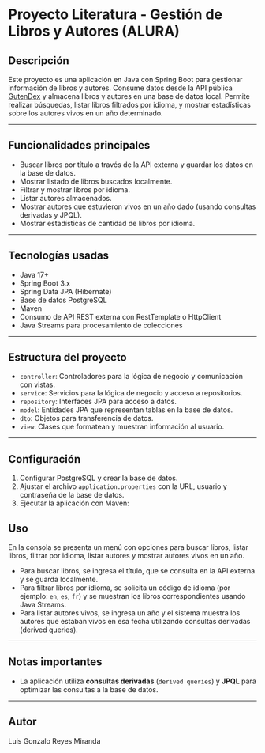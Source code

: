 # Proyecto Literatura - Gestión de Libros y Autores (ALURA)

## Descripción

Este proyecto es una aplicación en Java con Spring Boot para gestionar información de libros y autores. Consume datos desde la API pública [GutenDex](https://gutendex.com/) y almacena libros y autores en una base de datos local. Permite realizar búsquedas, listar libros filtrados por idioma, y mostrar estadísticas sobre los autores vivos en un año determinado.

---

## Funcionalidades principales

- Buscar libros por título a través de la API externa y guardar los datos en la base de datos.
- Mostrar listado de libros buscados localmente.
- Filtrar y mostrar libros por idioma.
- Listar autores almacenados.
- Mostrar autores que estuvieron vivos en un año dado (usando consultas derivadas y JPQL).
- Mostrar estadísticas de cantidad de libros por idioma.

---

## Tecnologías usadas

- Java 17+
- Spring Boot 3.x
- Spring Data JPA (Hibernate)
- Base de datos PostgreSQL
- Maven
- Consumo de API REST externa con RestTemplate o HttpClient
- Java Streams para procesamiento de colecciones

---

## Estructura del proyecto

- `controller`: Controladores para la lógica de negocio y comunicación con vistas.
- `service`: Servicios para la lógica de negocio y acceso a repositorios.
- `repository`: Interfaces JPA para acceso a datos.
- `model`: Entidades JPA que representan tablas en la base de datos.
- `dto`: Objetos para transferencia de datos.
- `view`: Clases que formatean y muestran información al usuario.

---

## Configuración

1. Configurar PostgreSQL y crear la base de datos.
2. Ajustar el archivo `application.properties` con la URL, usuario y contraseña de la base de datos.
3. Ejecutar la aplicación con Maven:

## Uso

En la consola se presenta un menú con opciones para buscar libros, listar libros, filtrar por idioma, listar autores y mostrar autores vivos en un año.

- Para buscar libros, se ingresa el título, que se consulta en la API externa y se guarda localmente.
- Para filtrar libros por idioma, se solicita un código de idioma (por ejemplo: `en`, `es`, `fr`) y se muestran los libros correspondientes usando Java Streams.
- Para listar autores vivos, se ingresa un año y el sistema muestra los autores que estaban vivos en esa fecha utilizando consultas derivadas (derived queries).

---

## Notas importantes

- La aplicación utiliza **consultas derivadas** (`derived queries`) y **JPQL** para optimizar las consultas a la base de datos.

---

## Autor

Luis Gonzalo Reyes Miranda
